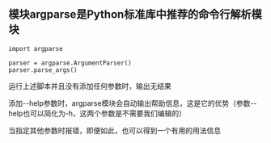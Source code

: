## 模块argparse是Python标准库中推荐的命令行解析模块

```
import argparse
 
parser = argparse.ArgumentParser()
parser.parse_args()
```
运行上述脚本并且没有添加任何参数时，输出无结果

添加--help参数时，argparse模块会自动输出帮助信息，这是它的优势（参数--help也可以简化为-h，这两个参数是不需要我们编辑的）

当指定其他参数时报错，即便如此，也可以得到一个有用的用法信息


